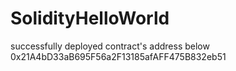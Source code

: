 # SolidityHelloWorld

successfully deployed contract's address below 
0x21A4bD33aB695F56a2F13185afAFF475B832eb51
